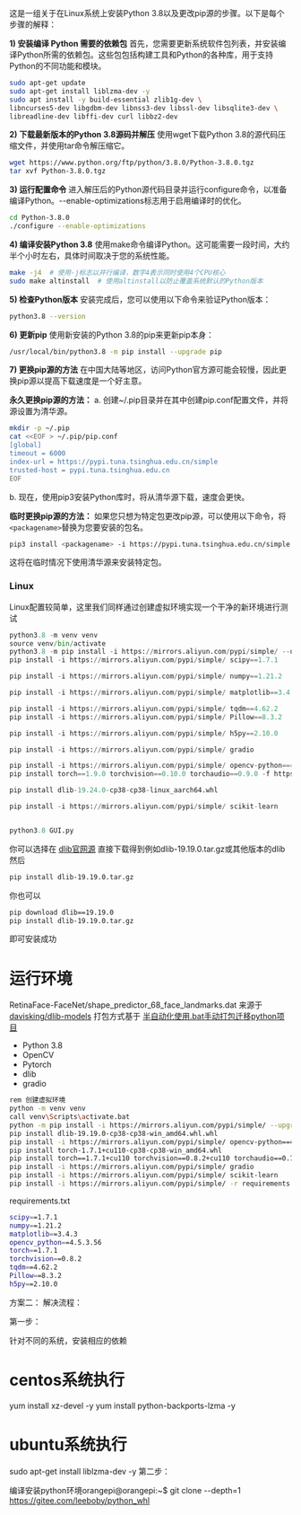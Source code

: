 这是一组关于在Linux系统上安装Python 3.8以及更改pip源的步骤。以下是每个步骤的解释：

**1) 安装编译 Python 需要的依赖包**
首先，您需要更新系统软件包列表，并安装编译Python所需的依赖包。这些包包括构建工具和Python的各种库，用于支持Python的不同功能和模块。

```bash
sudo apt-get update
sudo apt-get install liblzma-dev -y
sudo apt install -y build-essential zlib1g-dev \
libncurses5-dev libgdbm-dev libnss3-dev libssl-dev libsqlite3-dev \
libreadline-dev libffi-dev curl libbz2-dev
```

**2) 下载最新版本的Python 3.8源码并解压**
使用wget下载Python 3.8的源代码压缩文件，并使用tar命令解压缩它。

```bash
wget https://www.python.org/ftp/python/3.8.0/Python-3.8.0.tgz
tar xvf Python-3.8.0.tgz
```

**3) 运行配置命令**
进入解压后的Python源代码目录并运行configure命令，以准备编译Python。--enable-optimizations标志用于启用编译时的优化。

```bash
cd Python-3.8.0
./configure --enable-optimizations
```

**4) 编译安装Python 3.8**
使用make命令编译Python。这可能需要一段时间，大约半个小时左右，具体时间取决于您的系统性能。

```bash
make -j4  # 使用-j标志以并行编译，数字4表示同时使用4个CPU核心
sudo make altinstall  # 使用altinstall以防止覆盖系统默认的Python版本
```

**5) 检查Python版本**
安装完成后，您可以使用以下命令来验证Python版本：

```bash
python3.8 --version
```

**6) 更新pip**
使用新安装的Python 3.8的pip来更新pip本身：

```bash
/usr/local/bin/python3.8 -m pip install --upgrade pip
```

**7) 更换pip源的方法**
在中国大陆等地区，访问Python官方源可能会较慢，因此更换pip源以提高下载速度是一个好主意。

**永久更换pip源的方法：**
a. 创建~/.pip目录并在其中创建pip.conf配置文件，并将源设置为清华源。

```bash
mkdir -p ~/.pip
cat <<EOF > ~/.pip/pip.conf
[global]
timeout = 6000
index-url = https://pypi.tuna.tsinghua.edu.cn/simple
trusted-host = pypi.tuna.tsinghua.edu.cn
EOF
```

b. 现在，使用pip3安装Python库时，将从清华源下载，速度会更快。

**临时更换pip源的方法：**
如果您只想为特定包更改pip源，可以使用以下命令，将`<packagename>`替换为您要安装的包名。

```bash
pip3 install <packagename> -i https://pypi.tuna.tsinghua.edu.cn/simple --trusted-host pypi.tuna.tsinghua.edu.cn
```

这将在临时情况下使用清华源来安装特定包。
### Linux 
Linux配置较简单，这里我们同样通过创建虚拟环境实现一个干净的新环境进行测试
```python
python3.8 -m venv venv 
source venv/bin/activate
python3.8 -m pip install -i https://mirrors.aliyun.com/pypi/simple/ --upgrade pip setuptools
pip install -i https://mirrors.aliyun.com/pypi/simple/ scipy==1.7.1

pip install -i https://mirrors.aliyun.com/pypi/simple/ numpy==1.21.2

pip install -i https://mirrors.aliyun.com/pypi/simple/ matplotlib==3.4.3

pip install -i https://mirrors.aliyun.com/pypi/simple/ tqdm==4.62.2
pip install -i https://mirrors.aliyun.com/pypi/simple/ Pillow==8.3.2

pip install -i https://mirrors.aliyun.com/pypi/simple/ h5py==2.10.0

pip install -i https://mirrors.aliyun.com/pypi/simple/ gradio

pip install -i https://mirrors.aliyun.com/pypi/simple/ opencv-python==4.5.3.56
pip install torch==1.9.0 torchvision==0.10.0 torchaudio==0.9.0 -f https://download.pytorch.org/whl/torch_stable.html

pip install dlib-19.24.0-cp38-cp38-linux_aarch64.whl

pip install -i https://mirrors.aliyun.com/pypi/simple/ scikit-learn


python3.8 GUI.py
```
你可以选择在
[dlib官网源](http://dlib.net/files/)
直接下载得到例如dlib-19.19.0.tar.gz或其他版本的dlib然后

```bash
pip install dlib-19.19.0.tar.gz
```
你也可以
```bash
pip download dlib==19.19.0
pip install dlib-19.19.0.tar.gz
```
即可安装成功

# 运行环境
RetinaFace-FaceNet/shape_predictor_68_face_landmarks.dat
来源于[davisking/dlib-models](https://github.com/davisking/dlib-models/blob/master/shape_predictor_68_face_landmarks.dat.bz2)
打包方式基于
[半自动化使用.bat手动打包迁移python项目
](https://blog.csdn.net/qq_42531954/article/details/131843603?spm=1001.2014.3001.5501)
- Python 3.8
- OpenCV
- Pytorch
- dlib
- gradio

```bash
rem 创建虚拟环境 
python -m venv venv
call venv\Scripts\activate.bat
python -m pip install -i https://mirrors.aliyun.com/pypi/simple/ --upgrade pip setuptools
pip install dlib-19.19.0-cp38-cp38-win_amd64.whl.whl
pip install -i https://mirrors.aliyun.com/pypi/simple/ opencv-python==4.5.3.56
pip install torch-1.7.1+cu110-cp38-cp38-win_amd64.whl
pip install torch==1.7.1+cu110 torchvision==0.8.2+cu110 torchaudio==0.7.2 -f https://download.pytorch.org/whl/torch_stable.html
pip install -i https://mirrors.aliyun.com/pypi/simple/ gradio
pip install -i https://mirrors.aliyun.com/pypi/simple/ scikit-learn
pip install -i https://mirrors.aliyun.com/pypi/simple/ -r requirements.txt
```
requirements.txt
```bash
scipy==1.7.1
numpy==1.21.2
matplotlib==3.4.3
opencv_python==4.5.3.56
torch==1.7.1
torchvision==0.8.2
tqdm==4.62.2
Pillow==8.3.2
h5py==2.10.0
```
方案二：
解决流程：

第一步：

针对不同的系统，安装相应的依赖

# centos系统执行
yum install xz-devel -y
yum install python-backports-lzma -y

# ubuntu系统执行
sudo apt-get install liblzma-dev -y
第二步：

编译安装python环境orangepi@orangepi:~$ git clone --depth=1 https://gitee.com/leeboby/python_whl